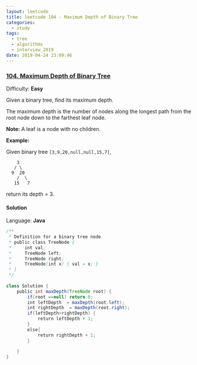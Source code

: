 ```yaml
---
layout: leetcode
title: leetcode 104 - Maximum Depth of Binary Tree
categories:
  - study
tags:
  - tree
  - algorithms
  - interview_2019
date: 2019-04-24 23:09:46
---
```


### [104\. Maximum Depth of Binary Tree](https://leetcode.com/problems/maximum-depth-of-binary-tree/)

Difficulty: **Easy**

Given a binary tree, find its maximum depth.

The maximum depth is the number of nodes along the longest path from the root node down to the farthest leaf node.

**Note:** A leaf is a node with no children.

**Example:**

Given binary tree `[3,9,20,null,null,15,7]`,

```
    3
   / \
  9  20
    /  \
   15   7
```

return its depth = 3.

#### Solution

Language: **Java**

```java
/**
 * Definition for a binary tree node.
 * public class TreeNode {
 *     int val;
 *     TreeNode left;
 *     TreeNode right;
 *     TreeNode(int x) { val = x; }
 * }
 */
  
class Solution {
    public int maxDepth(TreeNode root) {
        if(root ==null) return 0;
        int leftDepth  = maxDepth(root.left);
        int rightDepth  = maxDepth(root.right);
        if(leftDepth>rightDepth) {
            return leftDepth + 1;
        }
        else{
            return rightDepth + 1;
        }
      
    }
}
```
